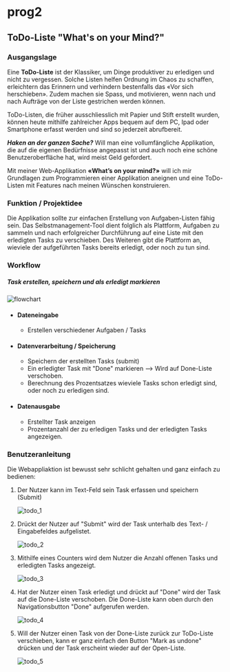 # prog2

## ToDo-Liste "What's on your Mind?"


### Ausgangslage

Eine **ToDo-Liste** ist der Klassiker, um Dinge produktiver zu erledigen und nicht zu vergessen. Solche Listen helfen Ordnung im Chaos zu schaffen, erleichtern das Erinnern und verhindern bestenfalls das «Vor sich herschieben». Zudem machen sie Spass, und motivieren, wenn nach und nach Aufträge von der Liste gestrichen werden können. 

ToDo-Listen, die früher ausschliesslich mit Papier und Stift erstellt wurden, können heute mithilfe zahlreicher Apps bequem auf dem PC, Ipad oder Smartphone erfasst werden und sind so jederzeit abrufbereit. 

**_Haken an der ganzen Sache?_**
Will man eine vollumfängliche Applikation, die auf die eigenen Bedürfnisse angepasst ist und auch noch eine schöne Benutzeroberfläche hat, wird meist Geld gefordert. 

Mit meiner Web-Applikation **«What’s on your mind?»** will ich mir Grundlagen zum Programmieren einer Applikation aneignen und eine ToDo-Listen mit Features nach meinen Wünschen konstruieren. 



### Funktion / Projektidee  

Die Applikation sollte zur einfachen Erstellung von Aufgaben-Listen fähig sein. Das Selbstmanagement-Tool dient folglich als Plattform, Aufgaben zu sammeln und nach erfolgreicher Durchführung auf eine Liste mit den erledigten Tasks zu verschieben. 
Des Weiteren gibt die Plattform an, wieviele der aufgeführten Tasks bereits erledigt, oder noch zu tun sind. 



### Workflow

##### Task erstellen, speichern und als erledigt markieren 
  ![flowchart](https://user-images.githubusercontent.com/55581677/72160268-53be3a80-33be-11ea-9975-a31ec29f4a05.png)


* #### Dateneingabe
  *	Erstellen verschiedener Aufgaben / Tasks 


* #### Datenverarbeitung / Speicherung
  *	Speichern der erstellten Tasks (submit)
  * Ein erledigter Task mit "Done" markieren --> Wird auf Done-Liste verschoben. 
  * Berechnung des Prozentsatzes wieviele Tasks schon erledigt sind, oder noch zu erledigen sind. 
  
  
* #### Datenausgabe 
  *	Erstellter Task anzeigen 
  * Prozentanzahl der zu erledigen Tasks und der erledigten Tasks angezeigen. 

 
 
 ### Benutzeranleitung 
 
 Die Webappliaktion ist bewusst sehr schlicht gehalten und ganz einfach zu bedienen:  
 
 1. Der Nutzer kann im Text-Feld sein Task erfassen und speichern (Submit) 
 
    ![todo_1](https://user-images.githubusercontent.com/55581677/72162226-d5639780-33c1-11ea-9651-ebf4e52a9b3c.jpg)
 
 
 2. Drückt der Nutzer auf "Submit" wird der Task unterhalb des Text- / Eingabefeldes aufgelistet. 
 
    ![todo_2](https://user-images.githubusercontent.com/55581677/72163305-e31a1c80-33c3-11ea-9161-d6d599ccf052.jpg)
 
 
 3. Mithilfe eines Counters wird dem Nutzer die Anzahl offenen Tasks und erledigten Tasks angezeigt.
 
    ![todo_3](https://user-images.githubusercontent.com/55581677/72162363-207daa80-33c2-11ea-8064-f4c03db9cfeb.jpg)
    
 
 4. Hat der Nutzer einen Task erledigt und drückt auf "Done" wird der Task auf die Done-Liste verschoben. 
    Die Done-Liste kann oben durch den Navigationsbutton "Done" aufgerufen werden. 
    
    ![todo_4](https://user-images.githubusercontent.com/55581677/72163441-24aac780-33c4-11ea-9800-5b315241d147.jpg)
    
    
 5. Will der Nutzer einen Task von der Done-Liste zurück zur ToDo-Liste verschieben, kann er ganz einfach den Button "Mark as 
    undone" drücken und der Task erscheint wieder auf der Open-Liste. 
    
    ![todo_5](https://user-images.githubusercontent.com/55581677/72162629-9aae2f00-33c2-11ea-9157-a5803a19236b.jpg)
    
    
    
 
 
